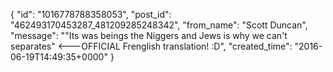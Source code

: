  {
   "id": "1016778788358053",
   "post_id": "462493170453287_481209285248342",
   "from_name": "Scott Duncan",
   "message": "\"Its was beings the Niggers and Jews is why we can't separates\" <---OFFICIAL Frenglish translation! :D",
   "created_time": "2016-06-19T14:49:35+0000"
 }
